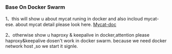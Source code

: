 ### Base On Docker Swarm
1、this will show u about mycat runing in docker and also incloud mycat-ese.
   about mycat detail please look here. [Mycat-doc](https://github.com/MyCATApache/Mycat-doc)
   
2、otherwise show u haproxy & keepalive in docker,attention please haproxy&keepalive dosen't work in docker swarm.
   because we need docker network host ,so we start it signle.